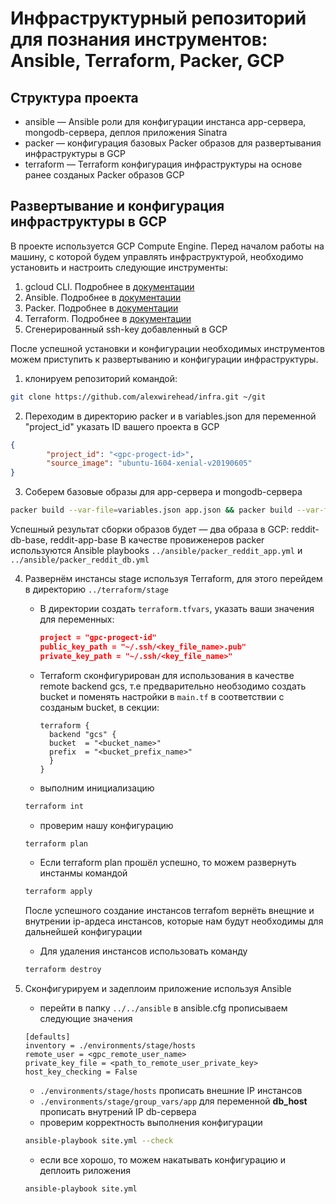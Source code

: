 # Инфраструктурный репозиторий для познания инструментов: Ansible, Terraform, Packer, GCP

## Структура проекта

* ansible — Ansible роли для конфигурации инстанса app-сервера, mongodb-сервера, деплоя приложения Sinatra
* packer — конфигурация базовых Packer образов для развертывания инфраструктуры в GCP
* terraform — Terraform конфигурация инфраструктуры на основе ранее созданых Packer образов GCP

## Развертывание и конфигурация инфраструктуры в GCP

В проекте используется GCP Compute Engine. 
Перед началом работы на машину, с которой будем управлять инфраструктурой, необходимо установить и настроить следующие инструменты:
1. gcloud CLI. Подробнее в [документации](https://cloud.google.com/sdk/docs/how-to)
2. Ansible. Подробнее в [документации](https://docs.ansible.com/ansible/latest/installation_guide/intro_installation.html)
3. Packer. Подробнее в [документации](https://www.packer.io/intro/getting-started/install.html)
4. Terraform. Подробнее в [документации](https://learn.hashicorp.com/terraform/getting-started/install.html)
5. Сгенерированный ssh-key добавленный в GCP 

После успешной установки и конфигурации необходимых инструментов можем приступить к развертыванию и конфигурации инфраструктуры.
1. клонируем репозиторий командой:

```bash
git clone https://github.com/alexwirehead/infra.git ~/git
```

2. Переходим в директорию packer и в variables.json для переменной "project_id" указать ID вашего проекта в GCP
```json
{
        "project_id": "<gpc-progect-id>",
        "source_image": "ubuntu-1604-xenial-v20190605"
}
```
3. Соберем базовые образы для app-сервера и mongodb-сервера

```bash
packer build --var-file=variables.json app.json && packer build --var-file=variables.json db.json
```

Успешный результат сборки образов будет — два образа в GCP: reddit-db-base, reddit-app-base
В качестве провиженеров packer используются Ansible playbooks `../ansible/packer_reddit_app.yml` и `../ansible/packer_reddit_db.yml`

4. Развернём инстансы stage используя Terraform, для этого перейдем в директорию `../terraform/stage`
   - В директории создать `terraform.tfvars`, указать ваши значения для переменных:
     ```json
     project = "gpc-progect-id"
     public_key_path = "~/.ssh/<key_file_name>.pub"
     private_key_path = "~/.ssh/<key_file_name>"
     ```
   - Terraform сконфигурирован для использования в качестве remote backend gcs, т.е предварительно необзодимо создать bucket и поменять настройки в `main.tf` в соответствии с созданым bucket, в секции:
     ```
     terraform {
       backend "gcs" {
       bucket  = "<bucket_name>"
       prefix  = "<bucket_prefix_name>"
       }
     }
     ```
   - выполним инициализацию
   ```bash
   terraform int
   ```
   - проверим нашу конфигурацию
   ```bash
   terraform plan
   ```
   - Если terraform plan прошёл успешно, то можем развернуть инстанмы командой
   ```bash
   terraform apply
   ```
   После успешного создание инстансов terrafom вернёть внещние и внутрении ip-ардеса инстансов, которые нам будут необходимы для дальнейшей конфигурации
   - Для удаления инстансов использовать команду
   ```bash
   terraform destroy
   ```

5. Сконфигурируем и задеплоим приложение используя Ansible
   - перейти в папку `../../ansible` в ansible.cfg прописываем следующие значения
   ```
   [defaults]
   inventory = ./environments/stage/hosts
   remote_user = <gpc_remote_user_name>
   private_key_file = <path_to_remote_user_private_key>
   host_key_checking = False
   ```  
   - `./environments/stage/hosts` прописать внешние IP инстансов
   - `./environments/stage/group_vars/app` для переменной **db_host** прописать внутрений IP db-сервера
   - проверим корректность выполнения конфигурации
   ```bash
   ansible-playbook site.yml --check
   ```
   - если все хорошо, то можем накатывать конфигурацию и деплоить риложения
   ```bash
   ansible-playbook site.yml
   ```